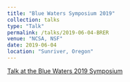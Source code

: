 ```yaml
---
title: "Blue Waters Symposium 2019"
collection: talks
type: "Talk"
permalink: /talks/2019-06-04-BRER
venue: "NCSA, NSF"
date: 2019-06-04
location: "Sunriver, Oregon"
---
```


[Talk at the Blue Waters 2019 Symposium](https://www.youtube.com/watch?v=qvZfPpnvSOQ)
